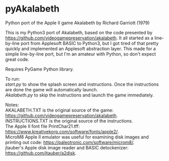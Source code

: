 # pyAkalabeth
Python port of the Apple II game Akalabeth by Richard Garriott (1979)

This is my Python3 port of Akalabeth, based on the code presented by https://github.com/videogamepreservation/akalabeth.
It all started as a line-by-line port from Applesoft BASIC to Python3, but I got tired of that pretty quickly and implemented an Applesoft abstraction layer. This made for a simple line-by-line port, but I'm an amateur with Python, so don't expect great code.

Requires PyGame Python library.

To run:  
_start.py_ to show the splash screen and instructions. Once the instructions are done the game will automatically launch.  
_Akalabeth.py_ to skip the instructions and launch the game immediately.

Notes:  
AKALABETH.TXT is the original source of the game: https://github.com/videogamepreservation/akalabeth.  
INSTRUCTIONS.TXT is the original source of the instructions.  
The Apple II font file PrintChar21.tff: https://www.kreativekorp.com/software/fonts/apple2/.  
MicroM8 Apple II emulator was useful for examining disk images and printing out code: https://paleotronic.com/software/microm8/.  
jtauber's Apple disk image reader and BASIC detockenizer: https://github.com/jtauber/a2disk.  
